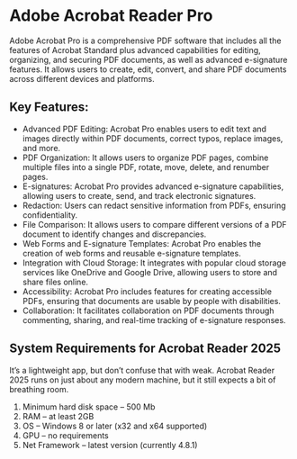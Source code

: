 # Adobe Acrobat Reader Pro
Adobe Acrobat Pro is a comprehensive PDF software that includes all the features of Acrobat Standard plus advanced capabilities for editing, organizing, and securing PDF documents, as well as advanced e-signature features. It allows users to create, edit, convert, and share PDF documents across different devices and platforms. 

## Key Features:
- Advanced PDF Editing:
Acrobat Pro enables users to edit text and images directly within PDF documents, correct typos, replace images, and more. 
- PDF Organization:
It allows users to organize PDF pages, combine multiple files into a single PDF, rotate, move, delete, and renumber pages. 
- E-signatures:
Acrobat Pro provides advanced e-signature capabilities, allowing users to create, send, and track electronic signatures. 
- Redaction:
Users can redact sensitive information from PDFs, ensuring confidentiality. 
- File Comparison:
It allows users to compare different versions of a PDF document to identify changes and discrepancies. 
- Web Forms and E-signature Templates:
Acrobat Pro enables the creation of web forms and reusable e-signature templates. 
- Integration with Cloud Storage:
It integrates with popular cloud storage services like OneDrive and Google Drive, allowing users to store and share files online. 
- Accessibility:
Acrobat Pro includes features for creating accessible PDFs, ensuring that documents are usable by people with disabilities. 
- Collaboration:
It facilitates collaboration on PDF documents through commenting, sharing, and real-time tracking of e-signature responses. 
## System Requirements for Acrobat Reader 2025
It’s a lightweight app, but don’t confuse that with weak. Acrobat Reader 2025 runs on just about any modern machine, but it still expects a bit of breathing room.

1. Minimum hard disk space – 500 Mb
2. RAM – at least 2GB
3. OS – Windows 8 or later (x32 and x64 supported)
4. GPU – no requirements
5. Net Framework – latest version (currently 4.8.1)
